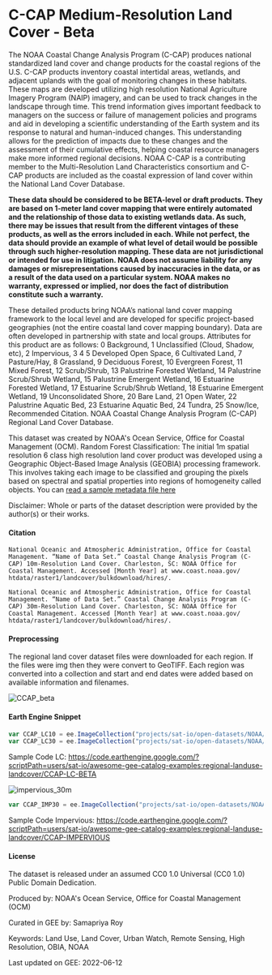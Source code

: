 # C-CAP Medium-Resolution Land Cover - Beta

The NOAA Coastal Change Analysis Program (C-CAP) produces national standardized land cover and change products for the coastal regions of the U.S. C-CAP products inventory coastal intertidal areas, wetlands, and adjacent uplands with the goal of monitoring changes in these habitats. These maps are developed utilizing high resolution National Agriculture Imagery Program (NAIP) imagery, and can be used to track changes in the landscape through time. This trend information gives important feedback to managers on the success or failure of management policies and programs and aid in developing a scientific understanding of the Earth system and its response to natural and human-induced changes. This understanding allows for the prediction of impacts due to these changes and the assessment of their cumulative effects, helping coastal resource managers make more informed regional decisions. NOAA C-CAP is a contributing member to the Multi-Resolution Land Characteristics consortium and C-CAP products are included as the coastal expression of land cover within the National Land Cover Database.

**These data should be considered to be BETA-level or draft products. They are based on 1-meter land cover mapping that were entirely automated and the relationship of those data to existing wetlands data. As such, there may be issues that result from the different vintages of these products, as well as the errors included in each. While not perfect, the data should provide an example of what level of detail would be possible through such higher-resolution mapping. These data are not jurisdictional or intended for use in litigation. NOAA does not assume liability for any damages or misrepresentations caused by inaccuracies in the data, or as a result of the data used on a particular system. NOAA makes no warranty, expressed or implied, nor does the fact of distribution constitute such a warranty.**

These detailed products bring NOAA’s national land cover mapping framework to the local level and are developed for specific project-based geographies (not the entire coastal land cover mapping boundary). Data are often developed in partnership with state and local groups. Attributes for this product are as follows: 0 Background, 1 Unclassified (Cloud, Shadow, etc), 2 Impervious, 3 4 5 Developed Open Space, 6 Cultivated Land, 7 Pasture/Hay, 8 Grassland, 9 Deciduous Forest, 10 Evergreen Forest, 11 Mixed Forest, 12 Scrub/Shrub, 13 Palustrine Forested Wetland, 14 Palustrine Scrub/Shrub Wetland, 15 Palustrine Emergent Wetland, 16 Estuarine Forested Wetland, 17 Estuarine Scrub/Shrub Wetland, 18 Estuarine Emergent Wetland, 19 Unconsolidated Shore, 20 Bare Land, 21 Open Water, 22 Palustrine Aquatic Bed, 23 Estuarine Aquatic Bed, 24 Tundra, 25 Snow/Ice, Recommended Citation. NOAA Coastal Change Analysis Program (C-CAP) Regional Land Cover Database.

This dataset was created by NOAA's Ocean Service, Office for Coastal Management (OCM). Random Forest Classification: The initial 1m spatial resolution 6 class high resolution land cover product was developed using a Geographic Object-Based Image Analysis (GEOBIA) processing framework. This involves taking each image to be classified and grouping the pixels based on spectral and spatial properties into regions of homogeneity called objects. You can [read a sample metadata file here](https://coast.noaa.gov/htdata/raster1/landcover/bulkdownload/hires/ma/MA_2016_lc.xml)

Disclaimer: Whole or parts of the dataset description were provided by the author(s) or their works.

#### Citation

```
National Oceanic and Atmospheric Administration, Office for Coastal Management. “Name of Data Set.” Coastal Change Analysis Program (C-
CAP) 10m-Resolution Land Cover. Charleston, SC: NOAA Office for Coastal Management. Accessed [Month Year] at www.coast.noaa.gov/
htdata/raster1/landcover/bulkdownload/hires/.
```

```
National Oceanic and Atmospheric Administration, Office for Coastal Management. “Name of Data Set.” Coastal Change Analysis Program (C-
CAP) 30m-Resolution Land Cover. Charleston, SC: NOAA Office for Coastal Management. Accessed [Month Year] at www.coast.noaa.gov/
htdata/raster1/landcover/bulkdownload/hires/.
```

#### Preprocessing

The regional land cover dataset files were downloaded for each region. If the files were img then they were convert to GeoTIFF. Each region was converted into a collection and start and end dates were added based on available information and filenames.


![CCAP_beta](https://user-images.githubusercontent.com/6677629/177836823-e16c9a76-f360-439b-883e-5f7dbbc8a83c.gif)

#### Earth Engine Snippet

```js
var CCAP_LC10 = ee.ImageCollection("projects/sat-io/open-datasets/NOAA/ccap_10m");
var CCAP_LC30 = ee.ImageCollection("projects/sat-io/open-datasets/NOAA/ccap_30m");
```

Sample Code LC: https://code.earthengine.google.com/?scriptPath=users/sat-io/awesome-gee-catalog-examples:regional-landuse-landcover/CCAP-LC-BETA


![impervious_30m](https://user-images.githubusercontent.com/6677629/177843948-f47ce3d6-9dd7-43bc-a99e-f8f68d544925.gif)

```js
var CCAP_IMP30 = ee.ImageCollection("projects/sat-io/open-datasets/NOAA/ccap_30m_impervious");
```

Sample Code Impervious: https://code.earthengine.google.com/?scriptPath=users/sat-io/awesome-gee-catalog-examples:regional-landuse-landcover/CCAP-IMPERVIOUS

#### License

The dataset is released under an assumed CC0 1.0 Universal (CC0 1.0) Public Domain Dedication.

Produced by: NOAA's Ocean Service, Office for Coastal Management (OCM)

Curated in GEE by: Samapriya Roy

Keywords: Land Use, Land Cover, Urban Watch, Remote Sensing, High Resolution, OBIA, NOAA

Last updated on GEE: 2022-06-12

